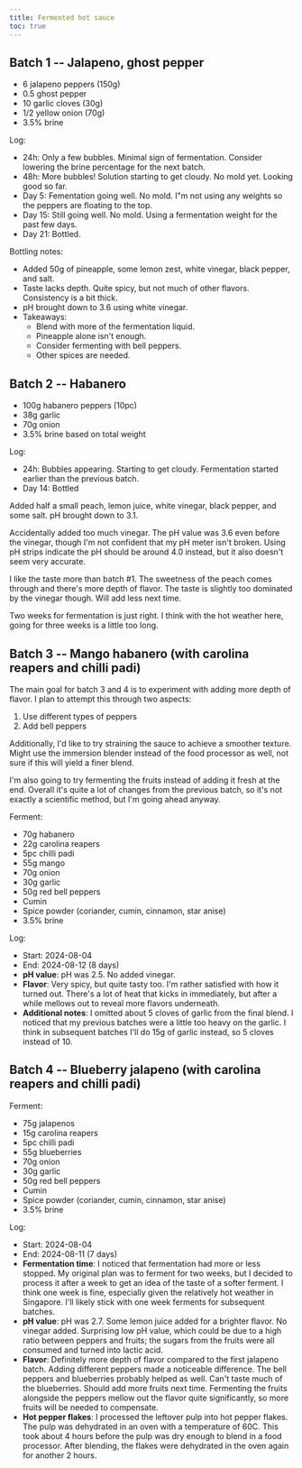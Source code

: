 ```yaml
---
title: Fermented hot sauce
toc: true
---
```


## Batch 1 -- Jalapeno, ghost pepper

- 6 jalapeno peppers (150g)
- 0.5 ghost pepper
- 10 garlic cloves (30g)
- 1/2 yellow onion (70g)
- 3.5% brine

Log:
- 24h: Only a few bubbles. Minimal sign of fermentation. Consider lowering the brine percentage for the next batch.
- 48h: More bubbles! Solution starting to get cloudy. No mold yet. Looking good so far.
- Day 5: Fementation going well. No mold. I"m not using any weights so the peppers are floating to the top.
- Day 15: Still going well. No mold. Using a fermentation weight for the past few days.
- Day 21: Bottled.

Bottling notes:
- Added 50g of pineapple, some lemon zest, white vinegar, black pepper, and salt.
- Taste lacks depth. Quite spicy, but not much of other flavors. Consistency is a bit thick.
- pH brought down to 3.6 using white vinegar.
- Takeaways:
    - Blend with more of the fermentation liquid.
    - Pineapple alone isn't enough.
    - Consider fermenting with bell peppers.
    - Other spices are needed.

## Batch 2 -- Habanero

- 100g habanero peppers (10pc)
- 38g garlic
- 70g onion
- 3.5% brine based on total weight

Log:
- 24h: Bubbles appearing. Starting to get cloudy. Fermentation started earlier than the previous batch.
- Day 14: Bottled

Added half a small peach, lemon juice, white vinegar, black pepper, and some salt. pH brought down to 3.1.

Accidentally added too much vinegar. The pH value was 3.6 even before the vinegar, though I'm not confident that my pH meter isn't broken. Using pH strips indicate the pH should be around 4.0 instead, but it also doesn't seem very accurate.

I like the taste more than batch #1. The sweetness of the peach comes through and there's more depth of flavor. The taste is slightly too dominated by the vinegar though. Will add less next time.

Two weeks for fermentation is just right. I think with the hot weather here, going for three weeks is a little too long.

## Batch 3 -- Mango habanero (with carolina reapers and chilli padi)

The main goal for batch 3 and 4 is to experiment with adding more depth of flavor. I plan to attempt this through two aspects:

1. Use different types of peppers
2. Add bell peppers

Additionally, I'd like to try straining the sauce to achieve a smoother texture. Might use the immersion blender instead of the food processor as well, not sure if this will yield a finer blend.

I'm also going to try fermenting the fruits instead of adding it fresh at the end. Overall it's quite a lot of changes from the previous batch, so it's not exactly a scientific method, but I'm going ahead anyway.

Ferment:
- 70g habanero
- 22g carolina reapers
- 5pc chilli padi
- 55g mango
- 70g onion
- 30g garlic
- 50g red bell peppers
- Cumin
- Spice powder (coriander, cumin, cinnamon, star anise)
- 3.5% brine

Log:
- Start: 2024-08-04
- End: 2024-08-12 (8 days)
- **pH value**: pH was 2.5. No added vinegar.
- **Flavor**: Very spicy, but quite tasty too. I'm rather satisfied with how it turned out. There's a lot of heat that kicks in immediately, but after a while mellows out to reveal more flavors underneath.
- **Additional notes**: I omitted about 5 cloves of garlic from the final blend. I noticed that my previous batches were a little too heavy on the garlic. I think in subsequent batches I'll do 15g of garlic instead, so 5 cloves instead of 10.

## Batch 4 -- Blueberry jalapeno (with carolina reapers and chilli padi)

Ferment:
- 75g jalapenos
- 15g carolina reapers
- 5pc chilli padi
- 55g blueberries
- 70g onion
- 30g garlic
- 50g red bell peppers
- Cumin
- Spice powder (coriander, cumin, cinnamon, star anise)
- 3.5% brine

Log:
- Start: 2024-08-04
- End: 2024-08-11 (7 days)
- **Fermentation time**: I noticed that fermentation had more or less stopped. My original plan was to ferment for two weeks, but I decided to process it after a week to get an idea of the taste of a softer ferment. I think one week is fine, especially given the relatively hot weather in Singapore. I'll likely stick with one week ferments for subsequent batches.
- **pH value**: pH was 2.7. Some lemon juice added for a brighter flavor. No vinegar added. Surprising low pH value, which could be due to a high ratio between peppers and fruits; the sugars from the fruits were all consumed and turned into lactic acid.
- **Flavor**: Definitely more depth of flavor compared to the first jalapeno batch. Adding different peppers made a noticeable difference. The bell peppers and blueberries probably helped as well. Can't taste much of the blueberries. Should add more fruits next time. Fermenting the fruits alongside the peppers mellow out the flavor quite significantly, so more fruits will be needed to compensate.
- **Hot pepper flakes**: I processed the leftover pulp into hot pepper flakes. The pulp was dehydrated in an oven with a temperature of 60C. This took about 4 hours before the pulp was dry enough to blend in a food processor. After blending, the flakes were dehydrated in the oven again for another 2 hours.
